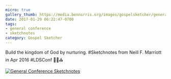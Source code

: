 ```yaml
---
micro: true
gallery_thumb: https://media.bennorris.org/images/gospelsketcher/general-conference/apr-2016/apr-16-0-marriott.jpg
date: 2017-01-29 06:22:47-0700
tags:
- general conference
- sketchnotes
category: Gospel Sketcher
---
```


Build the kingdom of God by nurturing. #Sketchnotes from Neill F. Marriott in Apr 2016 #LDSConf ✍🏼⛪️

[![General Conference Sketchnotes](https://media.bennorris.org/images/gospelsketcher/general-conference/apr-2016/apr-16-0-marriott.jpg)](https://media.bennorris.org/images/gospelsketcher/general-conference/apr-2016/apr-16-0-marriott.jpg)
